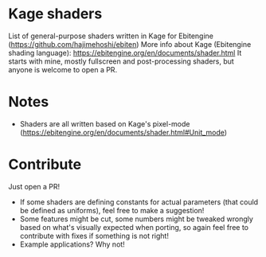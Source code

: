 # Kage shaders

List of general-purpose shaders written in Kage for Ebitengine (https://github.com/hajimehoshi/ebiten)
More info about Kage (Ebitengine shading language): https://ebitengine.org/en/documents/shader.html
It starts with mine, mostly fullscreen and post-processing shaders, but anyone is welcome to open a PR.

# Notes

- Shaders are all written based on Kage's pixel-mode (https://ebitengine.org/en/documents/shader.html#Unit_mode)

# Contribute

Just open a PR!

- If some shaders are defining constants for actual parameters (that could be defined as uniforms), feel free to make a suggestion!
- Some features might be cut, some numbers might be tweaked wrongly based on what's visually expected when porting, so again feel free to contribute with fixes if something is not right!
- Example applications? Why not!